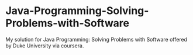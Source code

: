 # Java-Programming-Solving-Problems-with-Software
My solution for Java Programming: Solving Problems with Software offered by Duke University via coursera.
